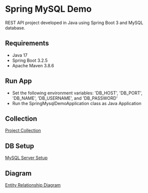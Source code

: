 # Spring MySQL Demo

REST API project developed in Java using Spring Boot 3 and MySQL database.

## Requirements

- Java 17
- Spring Boot 3.2.5
- Apache Maven 3.8.6

## Run App

- Set the following environment variables: 'DB_HOST', 'DB_PORT', 'DB_NAME', 'DB_USERNAME', and 'DB_PASSWORD'
- Run the SpringMysqlDemoApplication class as Java Application

## Collection

[Project Collection](https://github.com/erebelo/spring-mysql-demo/tree/main/collection)

## DB Setup

[MySQL Server Setup](https://github.com/erebelo/spring-mysql-demo/tree/main/db-setup)

## Diagram

[Entity Relationship Diagram](https://github.com/erebelo/spring-mysql-demo/tree/main/diagram/Entity%20Relationship%20Diagram.PNG)
